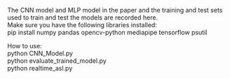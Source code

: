 The CNN model and MLP model in the paper and the training and test sets used to train and test the models are recorded here.  
Make sure you have the following libraries installed:  
pip install numpy pandas opencv-python mediapipe tensorflow psutil  

How to use:  
python CNN_Model.py  
python evaluate_trained_model.py  
python realtime_asl.py  
